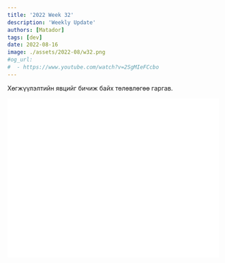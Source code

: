 ```yaml
---
title: '2022 Week 32'
description: 'Weekly Update'
authors: [Matador]
tags: [dev]
date: 2022-08-16
image: ./assets/2022-08/w32.png
#og_url:
#  - https://www.youtube.com/watch?v=2SgMIeFCcbo
---
```


Хөгжүүлэлтийн явцийг бичиж байх төлөвлөгөө гаргав.

![](./assets/2022-08/w32.png)
